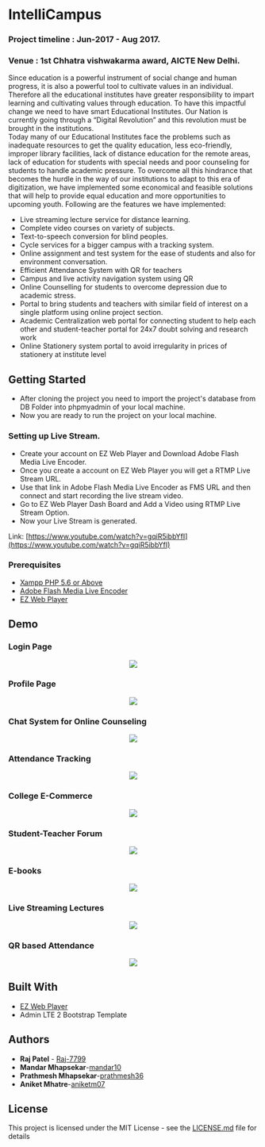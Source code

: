 # IntelliCampus
### Project timeline : Jun-2017 - Aug 2017. 
### Venue : 1st Chhatra vishwakarma award, AICTE New Delhi.

Since education is a powerful instrument of social change and human progress, it is also a powerful tool to cultivate values in an individual. Therefore all the educational institutes have greater responsibility to impart learning and cultivating values through education. To have this impactful change we need to have smart Educational Institutes. Our Nation is currently going through a “Digital Revolution” and this revolution must be brought in the institutions.   
           Today many of our Educational Institutes face the problems such as inadequate resources to get the quality education, less eco-friendly, improper library facilities, lack of distance education for the remote areas, lack of education for students with special needs and poor counseling for students to handle academic pressure.
    To overcome all this hindrance that becomes the hurdle in the way of our institutions to adapt to this era of digitization, we have implemented some economical and feasible solutions that will help to provide equal education and more opportunities to upcoming youth.
Following are the features we have implemented:
* Live streaming lecture service for distance learning.
* Complete video courses on variety of subjects.
* Text-to-speech conversion for blind peoples.
* Cycle services for a bigger campus with a tracking system.
* Online assignment and test system for the ease of students and also for environment conversation.
* Efficient Attendance System with QR for teachers
* Campus and live activity navigation system using QR
* Online Counselling for students to overcome depression due to academic stress.
* Portal to bring students and teachers with similar field of interest on a single platform using online project section.
* Academic Centralization web portal for connecting student to help each other and student-teacher portal for 24x7 doubt solving and research work
* Online Stationery system portal to avoid irregularity in prices of stationery at institute level


## Getting Started

* After cloning the project you need to import the project's database from DB Folder into phpmyadmin of your local machine.
* Now you are ready to run the project on your local machine.

### Setting up Live Stream.

* Create your account on EZ Web Player and Download Adobe Flash Media Live Encoder.
* Once you create a account on EZ Web Player you will get a RTMP Live Stream URL.
* Use that link in Adobe Flash Media Live Encoder as FMS URL and then connect and start recording the live stream video.
* Go to EZ Web Player Dash Board and Add a Video using RTMP Live Stream Option.
* Now your Live Stream is generated.

Link: [https://www.youtube.com/watch?v=gqiR5ibbYfI](https://www.youtube.com/watch?v=gqiR5ibbYfI)

### Prerequisites

* [Xampp PHP 5.6 or Above](https://www.apachefriends.org/download.html)
* [Adobe Flash Media Live Encoder](https://www.adobe.com/go/fmle)
* [EZ Web Player](http://www.ezwebplayer.com/)

## Demo

### Login Page
<center><img src="SS/1.png"></center>

### Profile Page
<center><img src="SS/2.png"></center>

### Chat System for Online Counseling
<center><img src="SS/3.png"></center>

### Attendance Tracking
<center><img src="SS/4.png"></center>

### College E-Commerce
<center><img src="SS/5.png"></center>

### Student-Teacher Forum
<center><img src="SS/6.png"></center>

### E-books
<center><img src="SS/7.png"></center>


### Live Streaming Lectures
<center><img src="SS/8.png"></center>

### QR based Attendance
<center><img src="SS/9.png"></center>

## Built With

* [EZ Web Player](http://www.ezwebplayer.com/)
* Admin LTE 2 Bootstrap Template

## Authors

* **Raj Patel** - [Raj-7799](https://github.com/Raj-7799)
* **Mandar Mhapsekar**-[mandar10](https://github.com/mandar10)
* **Prathmesh Mhapsekar**-[prathmesh36](https://github.com/prathmesh36 )
* **Aniket Mhatre**-[aniketm07](https://github.com/aniketm07)

## License

This project is licensed under the MIT License - see the [LICENSE.md](LICENSE.md) file for details
